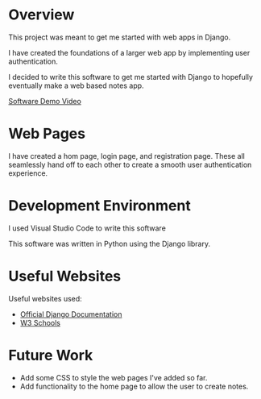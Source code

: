 # Overview

This project was meant to get me started with web apps in Django.

I have created the foundations of a larger web app by implementing user authentication.

I decided to write this software to get me started with Django to hopefully eventually make a web based notes app.

[Software Demo Video](https://youtu.be/uKI9A4ixP6c)

# Web Pages

I have created a hom page, login page, and registration page. These all seamlessly hand off to each other to create a smooth
user authentication experience.

# Development Environment

I used Visual Studio Code to write this software

This software was written in Python using the Django library.

# Useful Websites

Useful websites used:
* [Official Django Documentation](https://docs.djangoproject.com/en/4.1/)
* [W3 Schools](https://www.w3schools.com/django/)

# Future Work

* Add some CSS to style the web pages I've added so far.
* Add functionality to the home page to allow the user to create notes.
